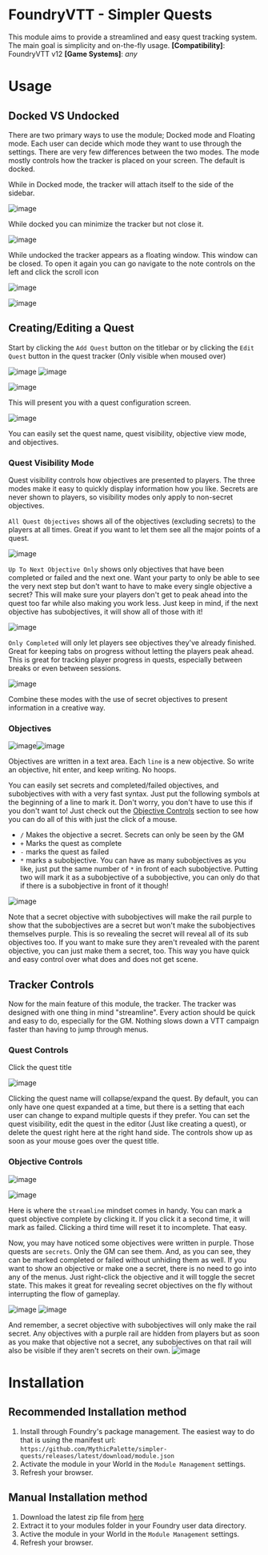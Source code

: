 # FoundryVTT - Simpler Quests
This module aims to provide a streamlined and easy quest tracking system. The main goal is simplicity and on-the-fly usage.
**[Compatibility]**: FoundryVTT v12
**[Game Systems]**: *any*

# Usage
## Docked VS Undocked
There are two primary ways to use the module; Docked mode and Floating mode. Each user can decide which mode they want to use through the settings. There are very few differences between the two modes. The mode mostly controls how the tracker is placed on your screen. The default is docked.

While in Docked mode, the tracker will attach itself to the side of the sidebar.

![image](https://github.com/user-attachments/assets/9151afd1-1644-45f8-b3da-c58c0216875e)

While docked you can minimize the tracker but not close it.

![image](https://github.com/user-attachments/assets/c75e214b-2be3-4398-9d83-1db12ca802b1)

While undocked the tracker appears as a floating window. This window can be closed. To open it again you can go navigate to the note controls on the left and click the scroll icon

![image](https://github.com/user-attachments/assets/11718d28-fb72-4c74-8325-0435350917d5)

![image](https://github.com/user-attachments/assets/d49d7670-2b0b-4198-9cb2-f58430e36f4f)

## Creating/Editing a Quest
Start by clicking the `Add Quest` button on the titlebar or by clicking the `Edit Quest` button in the quest tracker (Only visible when moused over)

![image](https://github.com/user-attachments/assets/fa27cb10-e4f0-41b5-a76f-9ebb0079d24b)
![image](https://github.com/user-attachments/assets/05468101-294b-444e-9e81-a7f002755744)

![image](https://github.com/user-attachments/assets/66d9c2f1-0911-46e5-a2d1-6b76d1ad47c4)

This will present you with a quest configuration screen.

![image](https://github.com/user-attachments/assets/f72faf2b-abfc-43d2-a9b2-f8814cbaab0c)


You can easily set the quest name, quest visibility, objective view mode, and objectives.
### Quest Visibility Mode
Quest visibility controls how objectives are presented to players. The three modes make it easy to quickly display information how you like. Secrets are never shown to players, so visibility modes only apply to non-secret objectives.

`All Quest Objectives` shows all of the objectives (excluding secrets) to the players at all times. Great if you want to let them see all the major points of a quest.

![image](https://github.com/user-attachments/assets/321b8df7-a1cd-4d06-873b-12c88b5b27d4)

`Up To Next Objective Only` shows only objectives that have been completed or failed and the next one. Want your party to only be able to see the very next step but don't want to have to make every single objective a secret? This will make sure your players don't get to peak ahead into the quest too far while also making you work less. Just keep in mind, if the next objective has subobjectives, it will show all of those with it!

![image](https://github.com/user-attachments/assets/1e2260e7-c7e4-45e4-adc0-465ca838a65d)

`Only Completed` will only let players see objectives they've already finished. Great for keeping tabs on progress without letting the players peak ahead. This is great for tracking player progress in quests, especially between breaks or even between sessions.

![image](https://github.com/user-attachments/assets/e5cc9c2e-eea6-4d15-8ec8-f44dba2e5c34)

Combine these modes with the use of secret objectives to present information in a creative way.

### Objectives

![image](https://github.com/user-attachments/assets/cbe7c177-3335-4bfb-a742-0228810d6f25)![image](https://github.com/user-attachments/assets/67706b3d-31a2-4085-88bd-25682fb23458)

Objectives are written in a text area. Each `line` is a new objective. So write an objective, hit enter, and keep writing. No hoops.

You can easily set secrets and completed/failed objectives, and subobjectives with with a very fast syntax. Just put the following symbols at the beginning of a line to mark it. Don't worry, you don't have to use this if you don't want to! Just check out the [Objective Controls](https://github.com/MythicPalette/simpler-quests/edit/main/README.md#objective-controls) section to see how you can do all of this with just the click of a mouse.
* `/` Makes the objective a secret. Secrets can only be seen by the GM
* `+` Marks the quest as complete
* `-` marks the quest as failed
* `*` marks a subobjective. You can have as many subobjectives as you like, just put the same number of `*` in front of each subobjective. Putting two will mark it as a subobjective of a subobjective, you can only do that if there is a subobjective in front of it though!

![image](https://github.com/user-attachments/assets/5226dd1f-3315-4403-89fd-44c126e36a45)

Note that a secret objective with subobjectives will make the rail purple to show that the subobjectives are a secret but won't make the subobjectives themselves purple. This is so revealing the secret will reveal all of its sub objectives too. If you want to make sure they aren't revealed with the parent objective, you can just make them a secret, too. This way you have quick and easy control over what does and does not get scene.

## Tracker Controls
Now for the main feature of this module, the tracker. The tracker was designed with one thing in mind "streamline". Every action should be quick and easy to do, especially for the GM. Nothing slows down a VTT campaign faster than having to jump through menus.

### Quest Controls
Click the quest title 

![image](https://github.com/user-attachments/assets/e1474b15-aa98-4829-a811-b01dfb379fad)

Clicking the quest name will collapse/expand the quest. By default, you can only have one quest expanded at a time, but there is a setting that each user can change to expand multiple quests if they prefer.
You can set the quest visibility, edit the quest in the editor (Just like creating a quest), or delete the quest right here at the right hand side. The controls show up as soon as your mouse goes over the quest title.

### Objective Controls

![image](https://github.com/user-attachments/assets/1d72943a-26fb-4173-a20c-571d21dbe486)

![image](https://github.com/user-attachments/assets/5d73e80b-2f8d-4b11-a4c4-50aefcac4cb6)

Here is where the `streamline` mindset comes in handy. You can mark a quest objective complete by clicking it. If you click it a second time, it will mark as failed. Clicking a third time will reset it to incomplete. That easy.

Now, you may have noticed some objectives were written in purple. Those quests are `secrets`. Only the GM can see them. And, as you can see, they can be marked completed or failed without unhiding them as well. If you want to show an objective or make one a secret, there is no need to go into any of the menus. Just right-click the objective and it will toggle the secret state. This makes it great for revealing secret objectives on the fly without interrupting the flow of gameplay.

![image](https://github.com/user-attachments/assets/028e88f0-567b-480f-b11a-eb889ad4aa88)
![image](https://github.com/user-attachments/assets/77e56401-c269-4506-b239-d513512337a8)

And remember, a secret objective with subobjectives will only make the rail secret. Any objectives with a purple rail are hidden from players but as soon as you make that objective not a secret, any subobjectives on that rail will also be visible if they aren't secrets on their own. 
![image](https://github.com/user-attachments/assets/5226dd1f-3315-4403-89fd-44c126e36a45)

# Installation
## Recommended Installation method
1. Install through Foundry's package management. The easiest way to do that is using the manifest url: `https://github.com/MythicPalette/simpler-quests/releases/latest/download/module.json`
2. Activate the module in your World in the `Module Management` settings.
3. Refresh your browser.

## Manual Installation method
1. Download the latest zip file from [here](https://github.com/MythicPalette/simpler-quests/releases/latest/download/module.zip)
2. Extract it to your modules folder in your Foundry user data directory.
3. Active the module in your World in the `Module Management` settings.
4. Refresh your browser.
